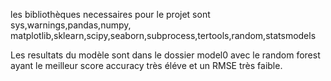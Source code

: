 les bibliothèques necessaires pour le projet sont 
sys,warnings,pandas,numpy, matplotlib,sklearn,scipy,seaborn,subprocess,tertools,random,statsmodels 


Les resultats du modèle sont dans le dossier model0
avec le random forest ayant le meilleur score accuracy très éléve et un RMSE très faible.


